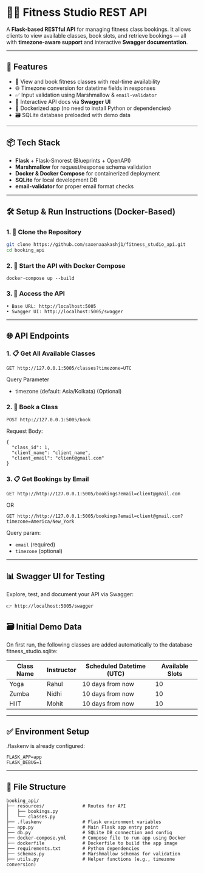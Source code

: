 # 🧘‍♀️ Fitness Studio REST API

A **Flask-based RESTful API** for managing fitness class bookings. It allows clients to view available classes, book slots, and retrieve bookings — all with **timezone-aware support** and interactive **Swagger documentation**.

---

## 🚀 Features

- 📅 View and book fitness classes with real-time availability
- 🌐 Timezone conversion for datetime fields in responses
- ✅ Input validation using Marshmallow & `email-validator`
- 💬 Interactive API docs via **Swagger UI**
- 🐳 Dockerized app (no need to install Python or dependencies)
- 🗃️ SQLite database preloaded with demo data

---

## 📦 Tech Stack

- **Flask** + Flask-Smorest (Blueprints + OpenAPI)
- **Marshmallow** for request/response schema validation
- **Docker & Docker Compose** for containerized deployment
- **SQLite** for local development DB
- **email-validator** for proper email format checks

---

## 🛠️ Setup & Run Instructions (Docker-Based)

### 1. 📂 Clone the Repository

```bash
git clone https://github.com/saxenaaakashj1/fitness_studio_api.git
cd booking_api
```

### 2. 🐳 Start the API with Docker Compose

```
docker-compose up --build
```

### 3. 🔗 Access the API

```
• Base URL: http://localhost:5005
• Swagger UI: http://localhost:5005/swagger
```

---

## 🌐 API Endpoints

### 1. 📋 Get All Available Classes

```
GET http://127.0.0.1:5005/classes?timezone=UTC
```

Query Parameter
- timezone (default: Asia/Kolkata) (Optional)

### 2. 📝 Book a Class

```
POST http://127.0.0.1:5005/book
```

Request Body:

```
{
  "class_id": 1,
  "client_name": "client_name",
  "client_email": "client@gmail.com"
}
```

### 3. 📋 Get Bookings by Email

```
GET http://http://127.0.0.1:5005/bookings?email=client@gmail.com
```
OR
```
GET http://http://127.0.0.1:5005/bookings?email=client@gmail.com?timezone=America/New_York
```

Query param:
- `email` (required)
- `timezone` (optional)

---

## 📊 Swagger UI for Testing

Explore, test, and document your API via Swagger:

```
👉 http://localhost:5005/swagger
```

## 🗃️ Initial Demo Data

On first run, the following classes are added automatically to the database fitness_studio.sqlite:

| Class Name | Instructor | Scheduled Datetime (UTC) | Available Slots |
|------------|------------|--------------------------|-----------------|
| Yoga       | Rahul      | 10 days from now         | 10              |
| Zumba      | Nidhi      | 10 days from now         | 10              |
| HIIT       | Mohit      | 10 days from now         | 10              |


---

## ✅ Environment Setup

.flaskenv is already configured:

```
FLASK_APP=app
FLASK_DEBUG=1
```

---

## 📁 File Structure

```
booking_api/
├── resources/              # Routes for API
│   ├── bookings.py
│   └── classes.py
├── .flaskenv               # Flask environment variables
├── app.py                  # Main Flask app entry point
├── db.py                   # SQLite DB connection and config
├── docker-compose.yml      # Compose file to run app using Docker
├── dockerfile              # Dockerfile to build the app image
├── requirements.txt        # Python dependencies
├── schemas.py              # Marshmallow schemas for validation
├── utils.py                # Helper functions (e.g., timezone conversion)
```
